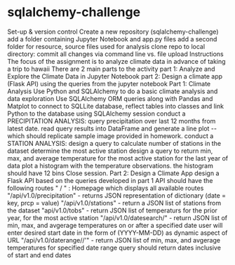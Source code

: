 # sqlalchemy-challenge
Set-up & version control
Create a new repository (sqlalchemy-challenge)
add a folder containing Jupyter Notebook and app.py files
add a second folder for resource, source files used for analysis
clone repo to local directory: 
commit all changes via command line vs. file upload
Instructions
The focus of the assignment is to analyze climate data in advance of taking a trip to hawaii
There are 2 main parts to the activity
part 1: Analyze and Explore the Climate Data in Jupyter Notebook
part 2: Design a climate app (Flask API) using the queries from the jupyter notebook
Part 1: Climate Analysis
Use Python and SQLAlchemy to do a basic climate analysis and data exploration
Use SQLAlchemy ORM queries along with Pandas and Matplot to
connect to SQLLite database, reflect tables into classes and link Python to the database using SQLAlchemy session
conduct a PRECIPITATION ANALYSIS:
query precipitation over last 12 months from latest date.
read query results into DataFrame and generate a line plot -- which should replicate sample image provided in homework.
conduct a STATION ANALYSIS:
design a query to calculate number of stations in the dataset
determine the most active station
design a query to return min, max, and average temperature for the most active station for the last year of data
plot a histogram with the temperature observations. the histogram should have 12 bins
Close session.
Part 2: Design a Climate App
design a Flask API based on the queries developed in part 1
API should have the following routes
" / " : Homepage which displays all available routes
"/api/v1.0/precipitation" - returns JSON representation of dictionary (date = key, prcp = value)
"/api/v1.0/stations" - return a JSON list of stations from the dataset
"api/v1.0/tobs" - return JSON list of temperaturs for the prior year, for the most active station
"/api/v1.0/datesearch/" - return JSON list of min, max, and avgerage temperatures on or after a specified date
user will enter desired start date in the form of (YYYY-MM-DD) as dynamic aspect of URL
"/api/v1.0/daterange//'" - return JSON list of min, max, and avgerage temperatures for specified date range
query should return dates inclusive of start and end dates
